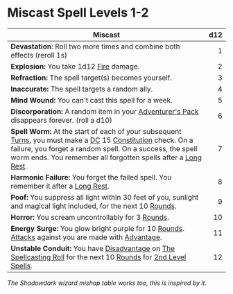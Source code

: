 # Miscast Spell Levels 1-2

| Miscast                                                                                                                                                                                                                                                                                                                                                                                                                                                                                      | d12 |
| -------------------------------------------------------------------------------------------------------------------------------------------------------------------------------------------------------------------------------------------------------------------------------------------------------------------------------------------------------------------------------------------------------------------------------------------------------------------------------------------- | --: |
| **Devastation**: Roll two more times and combine both effects (reroll 1s)                                                                                                                                                                                                                                                                                                                                                                                                                    |   1 |
| **Explosion:** You take 1d12 [Fire](../../../Game%20Procedures/Combat/Damage%20Types/Fire.md) damage.                                                                                                                                                                                                                                                                                                                                                                                        |   2 |
| **Refraction:** The spell target(s) becomes yourself.                                                                                                                                                                                                                                                                                                                                                                                                                                        |   3 |
| **Inaccurate:** The spell targets a random ally.                                                                                                                                                                                                                                                                                                                                                                                                                                             |   4 |
| **Mind Wound:** You can't cast this spell for a week.                                                                                                                                                                                                                                                                                                                                                                                                                                        |   5 |
| **Discorporation:** A random item in your [Adventurer's Pack](../../../Items%20and%20Gear/Gear/100%20Coins/Adventurer's%20Pack.md) disappears forever. (roll a d10)                                                                                                                                                                                                                                                                                                                          |   6 |
| **Spell Worm:** At the start of each of your subsequent [Turns](../../../Game%20Procedures/Core%20Procedures/Turn.md), you must make a [DC](../../../Game%20Procedures/Core%20Procedures/DC.md) 15 [Constitution](../../../Player%20Characters/Abilities/Constitution.md) check. On a failure, you forget a random spell. On a success, the spell worm ends. You remember all forgotten spells after a [Long Rest](../../../Game%20Procedures/Exploration/Resting.md#Long%20Rest). |   7 |
| **Harmonic Failure:** You forget the failed spell. You remember it after a [Long Rest](../../../Game%20Procedures/Exploration/Resting.md#Long%20Rest).                                                                                                                                                                                                                                                                                                                                       |   8 |
| **Poof:** You suppress all light within 30 feet of you, sunlight and magical light included, for the next 10 [Rounds](../../../Game%20Procedures/Core%20Procedures/Round.md).                                                                                                                                                                                                                                                                                                                |   9 |
| **Horror:** You scream uncontrollably for 3 [Rounds](../../../Game%20Procedures/Core%20Procedures/Round.md).                                                                                                                                                                                                                                                                                                                                                                                 |  10 |
| **Energy Surge:** You glow bright purple for 10 [Rounds](../../../Game%20Procedures/Core%20Procedures/Round.md). [Attacks](../../../Game%20Procedures/Combat/Attack.md) against you are made with [Advantage](../../../Game%20Procedures/Die%20Rolling%20Mechanics/Advantage.md).                                                                                                                                                                                                            |  11 |
| **Unstable Conduit:** You have [Disadvantage](../../../Game%20Procedures/Die%20Rolling%20Mechanics/Disadvantage.md) on [The Spellcasting Roll](../../Spellcasting/Spellcasting.md#The%20Spellcasting%20Roll) for the next 10 [Rounds](../../../Game%20Procedures/Core%20Procedures/Round.md) for [2nd Level Spells](../Spells%20by%20Level/Level%202/2nd%20Level%20Spells.md).                                                                                                               |  12 |

*The Shadowdark wizard mishap table works too, this is inspired by it.*
